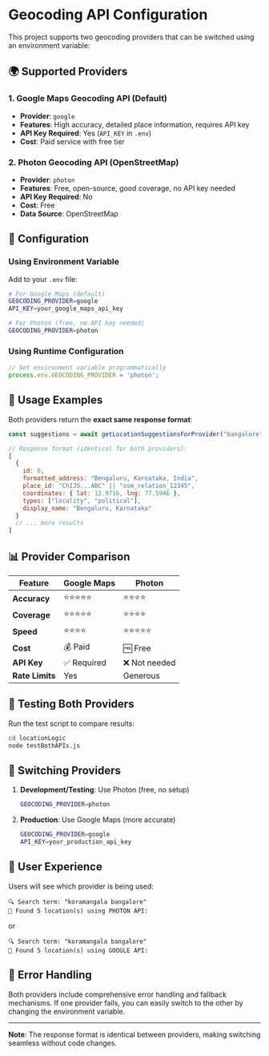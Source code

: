 # Geocoding API Configuration

This project supports two geocoding providers that can be switched using an environment variable:

## 🌍 Supported Providers

### 1. **Google Maps Geocoding API** (Default)
- **Provider**: `google`
- **Features**: High accuracy, detailed place information, requires API key
- **API Key Required**: Yes (`API_KEY` in `.env`)
- **Cost**: Paid service with free tier

### 2. **Photon Geocoding API** (OpenStreetMap)
- **Provider**: `photon`
- **Features**: Free, open-source, good coverage, no API key needed
- **API Key Required**: No
- **Cost**: Free
- **Data Source**: OpenStreetMap

## 🔧 Configuration

### Using Environment Variable

Add to your `.env` file:

```bash
# For Google Maps (default)
GEOCODING_PROVIDER=google
API_KEY=your_google_maps_api_key

# For Photon (free, no API key needed)
GEOCODING_PROVIDER=photon
```

### Using Runtime Configuration

```javascript
// Set environment variable programmatically
process.env.GEOCODING_PROVIDER = 'photon';
```

## 🚀 Usage Examples

Both providers return the **exact same response format**:

```javascript
const suggestions = await getLocationSuggestionsForProvider("bangalore", 5);

// Response format (identical for both providers):
[
  {
    id: 0,
    formatted_address: "Bengaluru, Karnataka, India",
    place_id: "ChIJS...ABC" || "osm_relation_12345", 
    coordinates: { lat: 12.9716, lng: 77.5946 },
    types: ["locality", "political"],
    display_name: "Bengaluru, Karnataka"
  }
  // ... more results
]
```

## 📊 Provider Comparison

| Feature | Google Maps | Photon |
|---------|-------------|---------|
| **Accuracy** | ⭐⭐⭐⭐⭐ | ⭐⭐⭐⭐ |
| **Coverage** | ⭐⭐⭐⭐⭐ | ⭐⭐⭐⭐ |
| **Speed** | ⭐⭐⭐⭐ | ⭐⭐⭐⭐⭐ |
| **Cost** | 💰 Paid | 🆓 Free |
| **API Key** | ✅ Required | ❌ Not needed |
| **Rate Limits** | Yes | Generous |

## 🧪 Testing Both Providers

Run the test script to compare results:

```bash
cd locationLogic
node testBothAPIs.js
```

## 🔄 Switching Providers

1. **Development/Testing**: Use Photon (free, no setup)
   ```bash
   GEOCODING_PROVIDER=photon
   ```

2. **Production**: Use Google Maps (more accurate)
   ```bash
   GEOCODING_PROVIDER=google
   API_KEY=your_production_api_key
   ```

## 📱 User Experience

Users will see which provider is being used:

```
🔍 Search term: "koramangala bangalore"
📍 Found 5 location(s) using PHOTON API:
```

or

```
🔍 Search term: "koramangala bangalore"  
📍 Found 5 location(s) using GOOGLE API:
```

## 🐛 Error Handling

Both providers include comprehensive error handling and fallback mechanisms. If one provider fails, you can easily switch to the other by changing the environment variable.

---

**Note**: The response format is identical between providers, making switching seamless without code changes.
